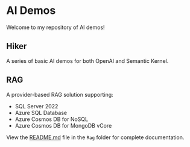 # AI Demos

Welcome to my repository of AI demos!

## Hiker

A series of basic AI demos for both OpenAI and Semantic Kernel.

## RAG

A provider-based RAG solution supporting:
- SQL Server 2022
- Azure SQL Database
- Azure Cosmos DB for NoSQL
- Azure Cosmos DB for MongoDB vCore

View the [README.md](Rag/README.md) file in the `Rag` folder for complete documentation.
